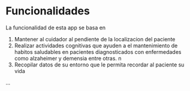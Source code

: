 # Funcionalidades

La funcionalidad de esta app se basa en 

1. Mantener al cuidador al pendiente de la localizacion del paciente
2. Realizar actividades cognitivas que ayuden a el mantenimiento de habitos saludables en pacientes diagnosticados con enfermedades como alzaheimer y demensia entre otras. n
3. Recopilar datos de su entorno que le permita recordar al paciente su vida
   
...
